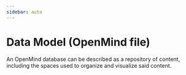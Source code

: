 ```yaml
---
sidebar: auto
---
```


# Data Model (OpenMind file)

An OpenMind database can be described as a repository of content, including the spaces used to organize and visualize said content.

